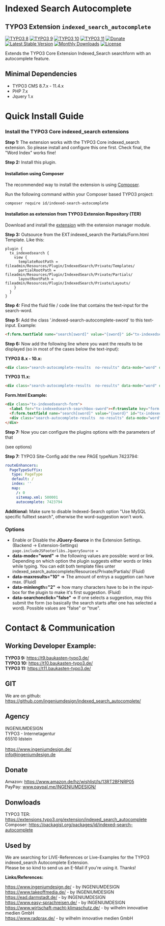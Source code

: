 # Indexed Search Autocomplete

## TYPO3 Extension `indexed_search_autocomplete`

[![TYPO3 8](https://img.shields.io/badge/TYPO3-8-red.svg)](https://get.typo3.org/version/8)
[![TYPO3 9](https://img.shields.io/badge/TYPO3-9-orange.svg)](https://get.typo3.org/version/9)
[![TYPO3 10](https://img.shields.io/badge/TYPO3-10-green.svg)](https://get.typo3.org/version/10)
[![TYPO3 11](https://img.shields.io/badge/TYPO3-11-green.svg)](https://get.typo3.org/version/11)
[![Donate](https://img.shields.io/badge/Donate-PayPal-yellow.svg)](https://www.paypal.me/INGENIUMDESIGN/)
[![Latest Stable Version](https://poser.pugx.org/id/indexed-search-autocomplete/v/stable)](https://packagist.org/packages/id/indexed-search-autocomplete)
[![Monthly Downloads](https://poser.pugx.org/id/indexed-search-autocomplete/d/monthly)](https://packagist.org/packages/id/indexed-search-autocomplete)
[![License](https://poser.pugx.org/id/indexed-search-autocomplete/license)](https://packagist.org/packages/id/indexed-search-autocomplete)

Extends the TYPO3 Core Extension Indexed_Search searchform with an autocomplete feature.

## Minimal Dependencies

* TYPO3 CMS 8.7.x - 11.4.x
* PHP 7.x
* Jquery 1.x

# Quick Install Guide

### Install the TYPO3 Core indexed_search extensions

**Step 1:** The extension works with the TYPO3 Core indexed_search extension. So please install and configure this one first. Check final, the "Word Index"  works fine!

**Step 2:** Install this plugin.

#### Installation using Composer

The recommended way to install the extension is using [Composer][1].

Run the following command within your Composer based TYPO3 project:

```
composer require id/indexed-search-autocomplete
```

#### Installation as extension from TYPO3 Extension Repository (TER)

Download and install the [extension][2] with the extension manager module.

**Step 3:** Outsource from the EXT:indexed_search the Partials/Form.html Template. Like this:
```typoscript
plugin {
  tx_indexedsearch {
    view {
      templateRootPath = fileadmin/Resources/Plugin/IndexedSearch/Private/Templates/
      partialRootPath = fileadmin/Resources/Plugin/IndexedSearch/Private/Partials/
      layoutRootPath = fileadmin/Resources/Plugin/IndexedSearch/Private/Layouts/
    }
  }
}
```

**Step 4:** Find the fluid file / code line that contains the text-input for the search-word.

**Step 5:** Add the class '.indexed-search-autocomplete-sword' to this text-input. Example:
```html
<f:form.textfield name="search[sword]" value="{sword}" id="tx-indexedsearch-searchbox-sword" class="tx-indexedsearch-searchbox-sword indexed-search-autocomplete-sword" />
```

**Step 6:** Now add the following line where you want the results to be displayed (so in most of the cases below the text-input):

**TYPO3 8.x - 10.x:**
```html
<div class="search-autocomplete-results  no-results" data-mode="word" data-searchonclick="false" data-maxresults="10" data-minlength="2" data-searchurl="{f:uri.action(action: 'search', pageType: '7423794', noCache: 1, noCacheHash: 1, extensionName: 'indexedSearchAutocomplete', controller: 'Search')}"></div>
```

**TYPO3 11.x:**
```html
<div class="search-autocomplete-results  no-results" data-mode="word" data-searchonclick="false" data-maxresults="10" data-minlength="2" data-searchurl="{f:uri.action(action: 'search', pageType: '7423794', noCache: 1, extensionName: 'indexedSearchAutocomplete', controller: 'Search')}"></div>
```

**Form.html Example:**
```html
<div class="tx-indexedsearch-form">
  <label for="tx-indexedsearch-searchbox-sword"><f:translate key="form.searchFor" />:</label>
  <f:form.textfield name="search[sword]" value="{sword}" id="tx-indexedsearch-searchbox-sword" class="tx-indexedsearch-searchbox-sword indexed-search-autocomplete-sword" />
  <div class="search-autocomplete-results  no-results" data-mode="word" data-searchonclick="false" data-maxresults="10" data-minlength="2" data-searchurl="{f:uri.action(action: 'search', pageType: '7423794', noCache: 1, noCacheHash: 1, extensionName: 'indexedSearchAutocomplete', controller: 'Search')}"></div>
</div>
```
**Step 7:** Now you can configure the plugins options with the parameters of that <Div> (see options)

**Step 7:** TYPO3 Site-Config add the new PAGE typeNum 7423794: 
```yaml
routeEnhancers:
  PageTypeSuffix:
   type: PageType
   default: /
   index: ''
   map:
     /: 0
     sitemap.xml: 500001
     autocomplete: 7423794
```
**Additional:** Make sure to disable Indexed-Search option "Use MySQL specific fulltext search", otherwise the word-suggestion won't work.

### Options

* Enable or Disable the **JQuery-Source** in the Extension Settings. (Backend -> Extension-Settings)
  ```page.includeJSFooterlibs.JquerySource = ```
* **data-mode="word"** => the following values are possible: word or link. Depending on which option the plugin suggests either words or links while typing. You can edit both template files unter indexed_search_autocomplete/Resources/Private/Partials/ (Fluid)
* **data-maxresults="10"** => The amount of entrys a suggetion can have max. (Fluid)
* **data-minlength="2"** => how many characters have to be in the input-box for the plugin to make it's first suggestion. (Fluid)
* **data-searchonclick="false"** => If one selects a suggestion, may this submit the form (so basically the search starts after one has selected a word). Possible values are "false" or "true". 

# Contact &amp; Communication

## Working Developer Example:

**TYPO3 9:** https://t9.baukasten-typo3.de/ <br />
**TYPO3 10:** https://t10.baukasten-typo3.de/ <br />
**TYPO3 11:** https://t11.baukasten-typo3.de/

## GIT

We are on github:<br />
https://github.com/ingeniumdesign/indexed_search_autocomplete/


## Agency

INGENIUMDESIGN<br />
TYPO3 - Internetagentur<br />
65510 Idstein<br />
<br />
https://www.ingeniumdesign.de/ <br />
info@ingeniumdesign.de

## Donate

Amazon: https://www.amazon.de/hz/wishlist/ls/13RT2BFNRP05 <br />
PayPay: www.paypal.me/INGENIUMDESIGN/

## Donwloads
TYPO3 TER: https://extensions.typo3.org/extension/indexed_search_autocomplete <br />
Composer: https://packagist.org/packages/id/indexed-search-autocomplete


## Used by

We are searching for LIVE-References or Live-Examples for the TYPO3 indexed_search Autocomplete Extension.<br />
Please be so kind to send us an E-Mail if you're using it. Thanks!

**Links/References:**

https://www.ingeniumdesign.de/ - by INGENIUMDESIGN<br />
https://www.takeoffmedia.de/ - by INGENIUMDESIGN<br />
https://ead.darmstadt.de/ - by INGENIUMDESIGN<br />
https://www.easy-sprachreisen.de/ - by INGENIUMDESIGN<br />
https://www.wirtschaft-macht-klimaschutz.de/ - by wilhelm innovative medien GmbH<br />
https://www.radprax.de/ - by wilhelm innovative medien GmbH

[1]: https://packagist.org/packages/id/indexed-search-autocomplete
[2]: https://extensions.typo3.org/extension/indexed_search_autocomplete